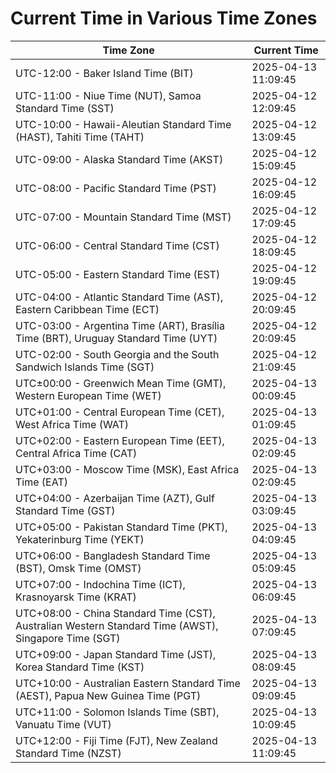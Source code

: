 # Current Time in Various Time Zones

| Time Zone | Current Time |
|-----------|--------------|
| UTC-12:00 - Baker Island Time (BIT) | 2025-04-13 11:09:45 |
| UTC-11:00 - Niue Time (NUT), Samoa Standard Time (SST) | 2025-04-12 12:09:45 |
| UTC-10:00 - Hawaii-Aleutian Standard Time (HAST), Tahiti Time (TAHT) | 2025-04-12 13:09:45 |
| UTC-09:00 - Alaska Standard Time (AKST) | 2025-04-12 15:09:45 |
| UTC-08:00 - Pacific Standard Time (PST) | 2025-04-12 16:09:45 |
| UTC-07:00 - Mountain Standard Time (MST) | 2025-04-12 17:09:45 |
| UTC-06:00 - Central Standard Time (CST) | 2025-04-12 18:09:45 |
| UTC-05:00 - Eastern Standard Time (EST) | 2025-04-12 19:09:45 |
| UTC-04:00 - Atlantic Standard Time (AST), Eastern Caribbean Time (ECT) | 2025-04-12 20:09:45 |
| UTC-03:00 - Argentina Time (ART), Brasília Time (BRT), Uruguay Standard Time (UYT) | 2025-04-12 20:09:45 |
| UTC-02:00 - South Georgia and the South Sandwich Islands Time (SGT) | 2025-04-12 21:09:45 |
| UTC±00:00 - Greenwich Mean Time (GMT), Western European Time (WET) | 2025-04-13 00:09:45 |
| UTC+01:00 - Central European Time (CET), West Africa Time (WAT) | 2025-04-13 01:09:45 |
| UTC+02:00 - Eastern European Time (EET), Central Africa Time (CAT) | 2025-04-13 02:09:45 |
| UTC+03:00 - Moscow Time (MSK), East Africa Time (EAT) | 2025-04-13 02:09:45 |
| UTC+04:00 - Azerbaijan Time (AZT), Gulf Standard Time (GST) | 2025-04-13 03:09:45 |
| UTC+05:00 - Pakistan Standard Time (PKT), Yekaterinburg Time (YEKT) | 2025-04-13 04:09:45 |
| UTC+06:00 - Bangladesh Standard Time (BST), Omsk Time (OMST) | 2025-04-13 05:09:45 |
| UTC+07:00 - Indochina Time (ICT), Krasnoyarsk Time (KRAT) | 2025-04-13 06:09:45 |
| UTC+08:00 - China Standard Time (CST), Australian Western Standard Time (AWST), Singapore Time (SGT) | 2025-04-13 07:09:45 |
| UTC+09:00 - Japan Standard Time (JST), Korea Standard Time (KST) | 2025-04-13 08:09:45 |
| UTC+10:00 - Australian Eastern Standard Time (AEST), Papua New Guinea Time (PGT) | 2025-04-13 09:09:45 |
| UTC+11:00 - Solomon Islands Time (SBT), Vanuatu Time (VUT) | 2025-04-13 10:09:45 |
| UTC+12:00 - Fiji Time (FJT), New Zealand Standard Time (NZST) | 2025-04-13 11:09:45 |

